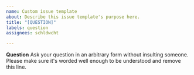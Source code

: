 ```yaml
---
name: Custom issue template
about: Describe this issue template's purpose here.
title: "[QUESTION]"
labels: question
assignees: schldwcht

---
```


<!--
############################################################################
 WARNING! IGNORING THE FOLLOWING TEMPLATE WILL RESULT IN ISSUE CLOSED AS INCOMPLETE
############################################################################
-->

**Question**
Ask your question in an arbitrary form without insulting someone. Please make sure it's worded well enough to be understood and remove this line.
